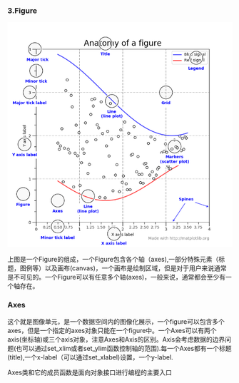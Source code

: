 ### 3.Figure

![](/assets/anatomy.png)

上图是一个Figure的组成，一个Figure包含各个轴（axes\),一部分特殊元素（标题，图例等）以及画布\(canvas\)，一个画布是绘制区域，但是对于用户来说通常是不可见的。一个Figure可以有任意多个轴\(axes\)，一般来说，通常都会至少有一个轴存在。

### Axes

这个就是图像单元，是一个数据空间内的图像化展示，一个figure可以包含多个axes，但是一个指定的axes对象只能在一个figure中。一个Axes可以有两个axis\(坐标轴\)或三个axis对象，注意Axes和Axis的区别。Axis会考虑数据的边界问题\(也可以通过set\_xlim或者set\_ylim函数控制轴的范围\).每一个Axes都有一个标题\(title\),一个x-label（可以通过set\_xlabel\)设置，一个y-label.

Axes类和它的成员函数是面向对象接口进行编程的主要入口

